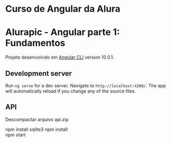 # Curso de Angular da Alura
# Alurapic - Angular parte 1: Fundamentos
Projeto desenvolvido em [Angular CLI](https://github.com/angular/angular-cli) version 10.0.1.

## Development server

Run `ng serve` for a dev server. Navigate to `http://localhost:4200/`. The app will automatically reload if you change any of the source files.

## API
Descompactar arquivo api.zip

npm install sqlite3
npm install      
npm start
